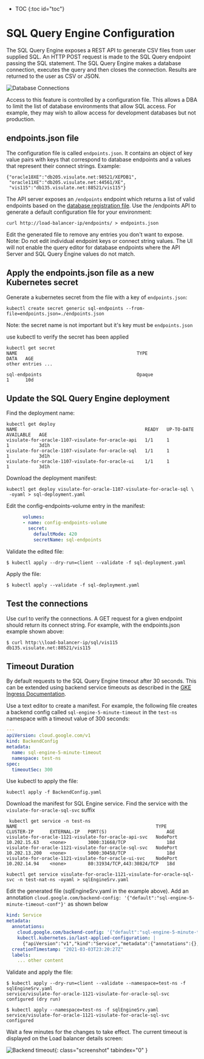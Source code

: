 * TOC
{:toc id="toc"}
# SQL Query Engine Configuration

The SQL Query Engine exposes a REST API to generate CSV files from user supplied SQL. An HTTP POST request is made to the SQL Query endpoint passing the SQL statement. The SQL Query Engine makes a database connection, executes the query and then closes the connection. Results are returned to the user as CSV or JSON.

![Database Connections](/images/database-connections.png)

Access to this feature is controlled by a configuration file. This allows a DBA to limit the list of database environments that allow SQL access. For example, they may wish to allow access for development databases but not production.

## endpoints.json file

The configuration file is called `endpoints.json`. It contains an object of key value pairs with keys that correspond to database endpoints and a values that represent their connect strings. Example:

```
{"oracle18XE":"db205.visulate.net:98521/XEPDB1",
 "oracle11XE":"db205.visulate.net:44561/XE",
 "vis115":"db135.visulate.net:88521/vis115"}
```

The API server exposes an `/endpoints` endpoint which returns a list of valid endpoints based on the [database registration file](/pages/database-registration.html#database-registration-file). Use the /endpoints API to generate a default configuration file for your environment:

```shell
curl http://load-balancer-ip/endpoints/ > endpoints.json
```

Edit the generated file to remove any entries you don't want to expose. Note: Do not edit individual endpoint keys or connect string values. The UI will not enable the query editor for database endpoints where the API Server and SQL Query Engine values do not match.

## Apply the endpoints.json file as a new Kubernetes secret

Generate a kubernetes secret from the file with a key of `endpoints.json`:

```shell
kubectl create secret generic sql-endpoints --from-file=endpoints.json=./endpoints.json
```

Note: the secret name is not important but it's key must be `endpoints.json`

use kubectl to verify the secret has been applied

```
kubectl get secret
NAME                                            TYPE                                  DATA   AGE
other entries ...

sql-endpoints                                   Opaque                                1      10d
```

## Update the SQL Query Engine deployment

Find the deployment name:

```shell
kubectl get deploy
NAME                                               READY   UP-TO-DATE   AVAILABLE   AGE
visulate-for-oracle-1107-visulate-for-oracle-api   1/1     1            1           3d1h
visulate-for-oracle-1107-visulate-for-oracle-sql   1/1     1            1           3d1h
visulate-for-oracle-1107-visulate-for-oracle-ui    1/1     1            1           3d1h
```

Download the deployment manifest:

```shell
kubectl get deploy visulate-for-oracle-1107-visulate-for-oracle-sql \
 -oyaml > sql-deployment.yaml
```

Edit the config-endpoints-volume entry in the manifest:

```yaml
      volumes:
      - name: config-endpoints-volume
        secret:
          defaultMode: 420
          secretName: sql-endpoints
```

Validate the edited file:

```shell
$ kubectl apply --dry-run=client --validate -f sql-deployment.yaml
```

Apply the file:

```shell
$ kubectl apply --validate -f sql-deployment.yaml
```

## Test the connections

Use curl to verify the connections. A GET request for a given endpoint should return its connect string. For example, with the endpoints.json example shown above:

```shell
$ curl http:\\load-balancer-ip/sql/vis115
db135.visulate.net:88521/vis115
```

## Timeout Duration

By default requests to the SQL Query Engine timeout after 30 seconds. This can be extended using backend service timeouts as described in the [GKE Ingress Documentation](https://cloud.google.com/kubernetes-engine/docs/how-to/ingress-features#timeout).

Use a text editor to create a manifest. For example, the following file creates a backend config called `sql-engine-5-minute-timeout` in the `test-ns` namespace with a timeout value of 300 seconds:

```yaml
---
apiVersion: cloud.google.com/v1
kind: BackendConfig
metadata:
  name: sql-engine-5-minute-timeout
  namespace: test-ns
spec:
  timeoutSec: 300
```

Use kubectl to apply the file:

```shell
kubectl apply -f BackendConfig.yaml
```

Download the manifest for SQL Engine service. Find the service with the `visulate-for-oracle-sql-svc` suffix

```
 kubectl get service -n test-ns
NAME                                                   TYPE       CLUSTER-IP      EXTERNAL-IP   PORT(S)                      AGE
visulate-for-oracle-1121-visulate-for-oracle-api-svc   NodePort   10.202.15.63    <none>        3000:31668/TCP               18d
visulate-for-oracle-1121-visulate-for-oracle-sql-svc   NodePort   10.202.13.200   <none>        5000:30458/TCP               18d
visulate-for-oracle-1121-visulate-for-oracle-ui-svc    NodePort   10.202.14.94    <none>        80:31934/TCP,443:30824/TCP   18d

kubectl get service visulate-for-oracle-1121-visulate-for-oracle-sql-svc -n test-nat-ns -oyaml > sqlEngineSrv.yaml
```
Edit the generated file (sqlEngineSrv.yaml in the example above). Add an annotation `cloud.google.com/backend-config: '{"default":"sql-engine-5-minute-timeout-conf"}'` as shown below


```yaml
kind: Service
metadata:
  annotations:
    cloud.google.com/backend-config: '{"default":"sql-engine-5-minute-timeout-conf"}'
    kubectl.kubernetes.io/last-applied-configuration: |
      {"apiVersion":"v1","kind":"Service","metadata":{"annotations":{},"labels":{"app":"visulate-for-oracle", ... other content
  creationTimestamp: "2021-03-03T23:20:27Z"
  labels:
    ... other content

```

Validate and apply the file:

```
$ kubectl apply --dry-run=client --validate --namespace=test-ns -f sqlEngineSrv.yaml
service/visulate-for-oracle-1121-visulate-for-oracle-sql-svc configured (dry run)

$ kubectl apply --namespace=test-ns -f sqlEngineSrv.yaml
service/visulate-for-oracle-1121-visulate-for-oracle-sql-svc configured
```

Wait a few minutes for the changes to take effect. The current timeout is displayed on the Load balancer details screen:

![Backend timeout](/images/backend-timeout.png){: class="screenshot" tabindex="0" }